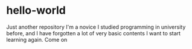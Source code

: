 # hello-world
Just another repository
I'm a novice
I studied programming in university before, and I have forgotten a lot of very basic contents
I want to start learning again. Come on
